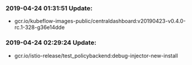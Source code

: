 ### 2019-04-24 01:31:51 Update:

- gcr.io/kubeflow-images-public/centraldashboard:v20190423-v0.4.0-rc.1-328-g36e14dde
### 2019-04-24 02:29:24 Update:

- gcr.io/istio-release/test_policybackend:debug-injector-new-install
